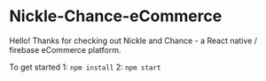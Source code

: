 # Nickle-Chance-eCommerce

Hello! Thanks for checking out Nickle and Chance - a React native / firebase eCommerce platform.

To get started
1: `npm install`
2: `npm start`
